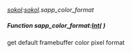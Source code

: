 _[sokol](../../modules/sokol/sokol-module.md):[sokol](../../modules/sokol/sokol-module.md).sapp\_color\_format_
##### Function sapp\_color\_format:[Int](../../modules/wonkey/wonkey-types-int.md)(  )
get default framebuffer color pixel format
